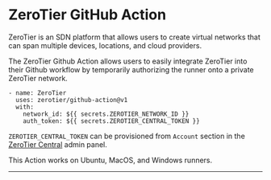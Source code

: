 # ZeroTier GitHub Action

ZeroTier is an SDN platform that allows users to create virtual
networks that can span multiple devices, locations, and cloud
providers.

The ZeroTier Github Action allows users to easily integrate
ZeroTier into their Github workflow by temporarily authorizing the
runner onto a private ZeroTier network.

```
- name: ZeroTier
  uses: zerotier/github-action@v1
  with:
    network_id: ${{ secrets.ZEROTIER_NETWORK_ID }}
    auth_token: ${{ secrets.ZEROTIER_CENTRAL_TOKEN }}
```

`ZEROTIER_CENTRAL_TOKEN` can be provisioned from `Account` section in the [ZeroTier Central](https://my.zerotier.com) admin panel.

This Action works on Ubuntu, MacOS, and Windows runners.

----

